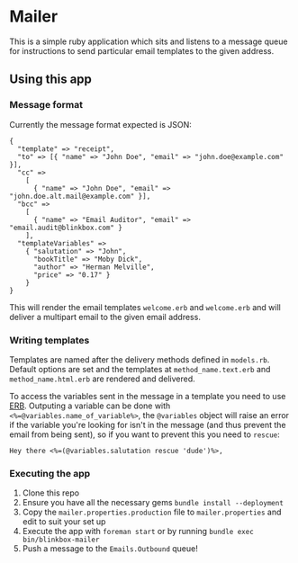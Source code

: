 # Mailer

This is a simple ruby application which sits and listens to a message queue for instructions to send particular email templates to the given address.

## Using this app

### Message format

Currently the message format expected is JSON:

    {
      "template" => "receipt",
      "to" => [{ "name" => "John Doe", "email" => "john.doe@example.com" }],
      "cc" =>
        [
          { "name" => "John Doe", "email" => "john.doe.alt.mail@example.com" }],
      "bcc" =>
        [
          { "name" => "Email Auditor", "email" => "email.audit@blinkbox.com" }
        ],
      "templateVariables" =>
        { "salutation" => "John",
          "bookTitle" => "Moby Dick",
          "author" => "Herman Melville",
          "price" => "0.17" } 
        }
    }

This will render the email templates `welcome.erb` and `welcome.erb` and will deliver a multipart email to the given email address.

### Writing templates

Templates are named after the delivery methods defined in `models.rb`. Default options are set and the templates at `method_name.text.erb` and `method_name.html.erb` are rendered and delivered.

To access the variables sent in the message in a template you need to use [ERB](http://rrn.dk/rubys-erb-templating-system). Outputing a variable can be done with `<%=@variables.name_of_variable%>`, the `@variables` object will raise an error if the variable you're looking for isn't in the message (and thus prevent the email from being sent), so if you want to prevent this you need to `rescue`:

    Hey there <%=(@variables.salutation rescue 'dude')%>,

### Executing the app

1. Clone this repo
2. Ensure you have all the necessary gems `bundle install --deployment`
3. Copy the `mailer.properties.production` file to `mailer.properties` and edit to suit your set up
4. Execute the app with `foreman start` or by running `bundle exec bin/blinkbox-mailer`
5. Push a message to the `Emails.Outbound` queue!